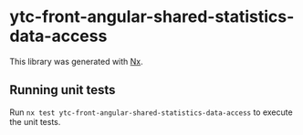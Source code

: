 # ytc-front-angular-shared-statistics-data-access

This library was generated with [Nx](https://nx.dev).

## Running unit tests

Run `nx test ytc-front-angular-shared-statistics-data-access` to execute the unit tests.
